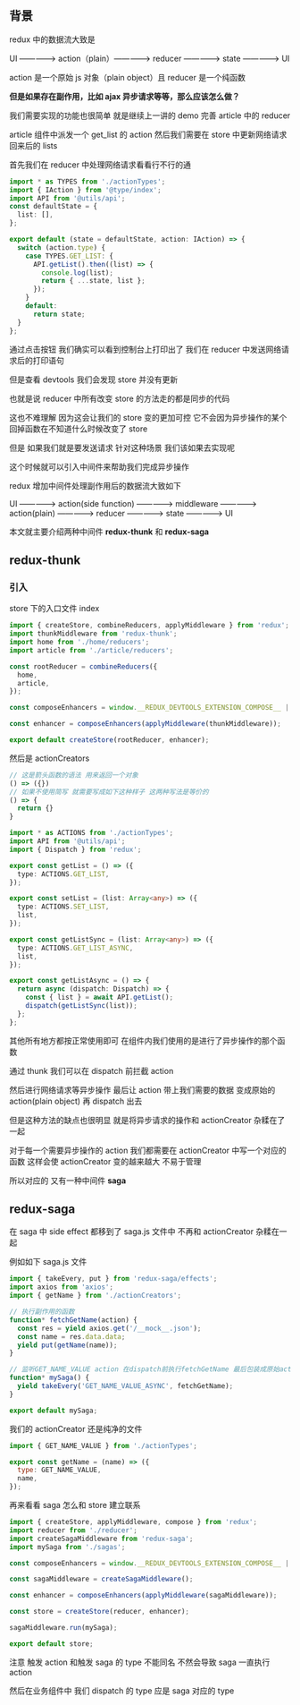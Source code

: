 ## 背景

redux 中的数据流大致是

UI —————> action（plain）—————> reducer —————> state —————> UI

action 是一个原始 js 对象（plain object）且 reducer 是一个纯函数

**但是如果存在副作用，比如 ajax 异步请求等等，那么应该怎么做？**

我们需要实现的功能也很简单 就是继续上一讲的 demo 完善 article 中的 reducer

article 组件中派发一个 get_list 的 action 然后我们需要在 store 中更新网络请求回来后的 lists

首先我们在 reducer 中处理网络请求看看行不行的通

```typescript
import * as TYPES from './actionTypes';
import { IAction } from '@type/index';
import API from '@utils/api';
const defaultState = {
  list: [],
};

export default (state = defaultState, action: IAction) => {
  switch (action.type) {
    case TYPES.GET_LIST: {
      API.getList().then((list) => {
        console.log(list);
        return { ...state, list };
      });
    }
    default:
      return state;
  }
};
```

通过点击按钮 我们确实可以看到控制台上打印出了 我们在 reducer 中发送网络请求后的打印语句

但是查看 devtools 我们会发现 store 并没有更新

也就是说 reducer 中所有改变 store 的方法走的都是同步的代码

这也不难理解 因为这会让我们的 store 变的更加可控 它不会因为异步操作的某个回掉函数在不知道什么时候改变了 store

但是 如果我们就是要发送请求 针对这种场景 我们该如果去实现呢

这个时候就可以引入中间件来帮助我们完成异步操作

redux 增加中间件处理副作用后的数据流大致如下

UI —————> action(side function) —————> middleware —————> action(plain) —————> reducer —————> state —————> UI

本文就主要介绍两种中间件 **redux-thunk** 和 **redux-saga**

## redux-thunk

### 引入

store 下的入口文件 index

```typescript
import { createStore, combineReducers, applyMiddleware } from 'redux';
import thunkMiddleware from 'redux-thunk';
import home from './home/reducers';
import article from './article/reducers';

const rootReducer = combineReducers({
  home,
  article,
});

const composeEnhancers = window.__REDUX_DEVTOOLS_EXTENSION_COMPOSE__ || compose;

const enhancer = composeEnhancers(applyMiddleware(thunkMiddleware));

export default createStore(rootReducer, enhancer);
```

然后是 actionCreators

```javascript
// 这是箭头函数的语法 用来返回一个对象
() => ({})
// 如果不使用简写 就需要写成如下这种样子 这两种写法是等价的
() => {
  return {}
}
```

```typescript
import * as ACTIONS from './actionTypes';
import API from '@utils/api';
import { Dispatch } from 'redux';

export const getList = () => ({
  type: ACTIONS.GET_LIST,
});

export const setList = (list: Array<any>) => ({
  type: ACTIONS.SET_LIST,
  list,
});

export const getListSync = (list: Array<any>) => ({
  type: ACTIONS.GET_LIST_ASYNC,
  list,
});

export const getListAsync = () => {
  return async (dispatch: Dispatch) => {
    const { list } = await API.getList();
    dispatch(getListSync(list));
  };
};
```

其他所有地方都按正常使用即可 在组件内我们使用的是进行了异步操作的那个函数

通过 thunk 我们可以在 dispatch 前拦截 action

然后进行网络请求等异步操作 最后让 action 带上我们需要的数据 变成原始的 action(plain object) 再 dispatch 出去

但是这种方法的缺点也很明显 就是将异步请求的操作和 actionCreator 杂糅在了一起

对于每一个需要异步操作的 action 我们都需要在 actionCreator 中写一个对应的函数 这样会使 actionCreator 变的越来越大 不易于管理

所以对应的 又有一种中间件 **saga**

## redux-saga

在 saga 中 side effect 都移到了 saga.js 文件中 不再和 actionCreator 杂糅在一起

例如如下 saga.js 文件

```javascript
import { takeEvery, put } from 'redux-saga/effects';
import axios from 'axios';
import { getName } from './actionCreators';

// 执行副作用的函数
function* fetchGetName(action) {
  const res = yield axios.get('/__mock__.json');
  const name = res.data.data;
  yield put(getName(name));
}

// 监听GET_NAME_VALUE action 在dispatch前执行fetchGetName 最后包装成原始action
function* mySaga() {
  yield takeEvery('GET_NAME_VALUE_ASYNC', fetchGetName);
}

export default mySaga;
```

我们的 actionCreator 还是纯净的文件

```javascript
import { GET_NAME_VALUE } from './actionTypes';

export const getName = (name) => ({
  type: GET_NAME_VALUE,
  name,
});
```

再来看看 saga 怎么和 store 建立联系

```javascript
import { createStore, applyMiddleware, compose } from 'redux';
import reducer from './reducer';
import createSagaMiddleware from 'redux-saga';
import mySaga from './sagas';

const composeEnhancers = window.__REDUX_DEVTOOLS_EXTENSION_COMPOSE__ || compose;

const sagaMiddleware = createSagaMiddleware();

const enhancer = composeEnhancers(applyMiddleware(sagaMiddleware));

const store = createStore(reducer, enhancer);

sagaMiddleware.run(mySaga);

export default store;
```

注意 触发 action 和触发 saga 的 type 不能同名 不然会导致 saga 一直执行 action

然后在业务组件中 我们 dispatch 的 type 应是 saga 对应的 type
